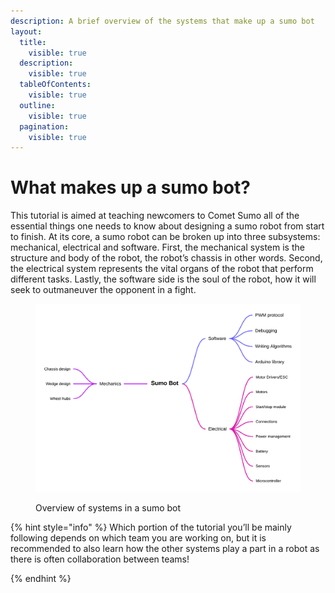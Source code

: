 ```yaml
---
description: A brief overview of the systems that make up a sumo bot
layout:
  title:
    visible: true
  description:
    visible: true
  tableOfContents:
    visible: true
  outline:
    visible: true
  pagination:
    visible: true
---
```


# What makes up a sumo bot?

This tutorial is aimed at teaching newcomers to Comet Sumo all of the essential things one needs to know about designing a sumo robot from start to finish.  At its core, a sumo robot can be broken up into three subsystems: mechanical, electrical and software. First, the mechanical system is the structure and body of the robot, the robot’s chassis in other words. Second, the electrical system represents the vital organs of the robot that perform different tasks. Lastly, the software side is the soul of the robot, how it will seek to outmaneuver the opponent in a fight. &#x20;



<figure><img src="../.gitbook/assets/Sumo Robot design flow .png" alt=""><figcaption><p>Overview of systems in a sumo bot </p></figcaption></figure>

{% hint style="info" %}
Which portion of the tutorial you’ll be mainly following depends on which team you are working on, but it is recommended to also learn how the other systems play a part in a robot as there is often collaboration between teams!&#x20;


{% endhint %}
